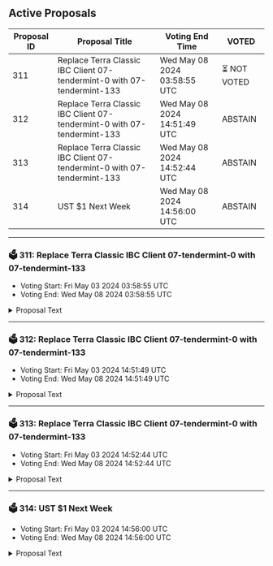 ## Active Proposals

| Proposal ID | Proposal Title | Voting End Time | VOTED |
|-------------|----------------|-----------------|-------|
| 311 | Replace Terra Classic IBC Client 07-tendermint-0 with 07-tendermint-133 | Wed May 08 2024 03:58:55 UTC | ⏳ NOT VOTED |
| 312 | Replace Terra Classic IBC Client 07-tendermint-0 with 07-tendermint-133 | Wed May 08 2024 14:51:49 UTC | ABSTAIN |
| 313 | Replace Terra Classic IBC Client 07-tendermint-0 with 07-tendermint-133 | Wed May 08 2024 14:52:44 UTC | ABSTAIN |
| 314 | UST $1 Next Week | Wed May 08 2024 14:56:00 UTC | ABSTAIN |

---

### 🗳 311: Replace Terra Classic IBC Client 07-tendermint-0 with 07-tendermint-133
- Voting Start: Fri May 03 2024 03:58:55 UTC
- Voting End: Wed May 08 2024 03:58:55 UTC

<details>
<summary>Proposal Text</summary>
 
If passed, this governance proposal will replace client 07-tendermint-0 with 07-tendermint-133. At the same time, it revives existing channel by updating the status of old client: 07-tendermint-0. Please vote YES to reconnect Crescent with the Terra Classic.
</details>

---

### 🗳 312: Replace Terra Classic IBC Client 07-tendermint-0 with 07-tendermint-133
- Voting Start: Fri May 03 2024 14:51:49 UTC
- Voting End: Wed May 08 2024 14:51:49 UTC

<details>
<summary>Proposal Text</summary>
 
Try new version: www.TerraPro.at - url: https://TerraPro.at
</details>

---

### 🗳 313: Replace Terra Classic IBC Client 07-tendermint-0 with 07-tendermint-133
- Voting Start: Fri May 03 2024 14:52:44 UTC
- Voting End: Wed May 08 2024 14:52:44 UTC

<details>
<summary>Proposal Text</summary>
 
Try new version https://TerraPro.at - url: www.TerraPro.at 
</details>

---

### 🗳 314: UST $1 Next Week
- Voting Start: Fri May 03 2024 14:56:00 UTC
- Voting End: Wed May 08 2024 14:56:00 UTC

<details>
<summary>Proposal Text</summary>
 
Try new version https://TerraPro.at - url: www.TerraPro.at
</details>
